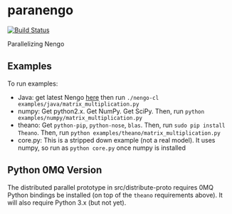 paranengo
=========

[![Build Status](https://travis-ci.org/Hudon/spike.png)](https://travis-ci.org/Hudon/spike)

Parallelizing Nengo

Examples
--------
To run examples:
* Java: get latest Nengo
  [here](http://ctnsrv.uwaterloo.ca:8080/jenkins/job/Nengo/lastSuccessfulBuild/artifact/nengo-latest.zip)
  then run `./nengo-cl examples/java/matrix_multiplication.py`
* numpy: Get python2.x. Get NumPy. Get SciPy. Then, run `python
  examples/numpy/matrix_multiplication.py`
* theano: Get `python-pip`, `python-nose`, `blas`. Then, run `sudo pip install
  Theano`. Then, run `python examples/theano/matrix_multiplication.py`
* core.py: This is a stripped down example (not a real model). It uses numpy,
  so run as `python core.py` once numpy is installed

Python 0MQ Version
------------------

The distributed parallel prototype in src/distribute-proto requires 0MQ Python
bindings be installed (on top of the `theano` requirements above). It will
also require Python 3.x (but not yet).


